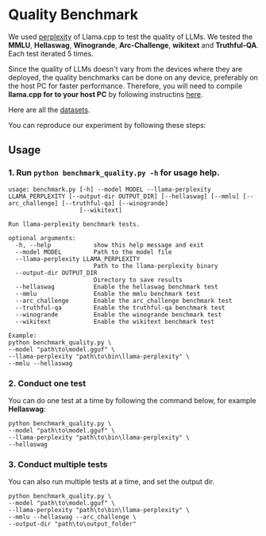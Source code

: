# Quality Benchmark
We used [perplexity](https://github.com/ggml-org/llama.cpp/tree/master/examples/perplexity) of Llama.cpp to test the quality of LLMs. We tested the **MMLU**, **Hellaswag**, **Winogrande**, **Arc-Challenge**, **wikitext** and **Truthful-QA**. Each test iterated 5 times. 

Since the quality of LLMs doesn't vary from the devices where they are deployed, the quality benchmarks can be done on any device, preferably on the host PC for faster performance. Therefore, you will need to compile **llama.cpp for to your host PC** by following instructins [here](https://github.com/ggml-org/llama.cpp/blob/master/docs/build.md).

Here are all the [datasets](https://github.com/nanovis/LoXR/tree/main/scripts/Android_devices/quality/datasets).

You can reproduce our experiment by following these steps:
## Usage
### 1. Run `python benchmark_quality.py -h` for usage help.
```
usage: benchmark.py [-h] --model MODEL --llama-perplexity LLAMA_PERPLEXITY [--output-dir OUTPUT_DIR] [--hellaswag] [--mmlu] [--arc_challenge] [--truthful-qa] [--winogrande]
                    [--wikitext]

Run llama-perplexity benchmark tests.

optional arguments:
  -h, --help            show this help message and exit
  --model MODEL         Path to the model file
  --llama-perplexity LLAMA_PERPLEXITY
                        Path to the llama-perplexity binary
  --output-dir OUTPUT_DIR
                        Directory to save results
  --hellaswag           Enable the hellaswag benchmark test
  --mmlu                Enable the mmlu benchmark test
  --arc_challenge       Enable the arc_challenge benchmark test
  --truthful-qa         Enable the truthful-qa benchmark test
  --winogrande          Enable the winogrande benchmark test
  --wikitext            Enable the wikitext benchmark test

Example:
python benchmark_quality.py \
--model "path\to\model.gguf" \
--llama-perplexity "path\to\bin\llama-perplexity" \
--mmlu --hellaswag 
```
### 2. Conduct one test
You can do one test at a time by following the command below, for example **Hellaswag**:
```
python benchmark_quality.py \
--model "path\to\model.gguf" \
--llama-perplexity "path\to\bin\llama-perplexity" \
--hellaswag
```
### 3. Conduct multiple tests
You can also run multiple tests at a time, and set the output dir.
```
python benchmark_quality.py \
--model "path\to\model.gguf" \
--llama-perplexity "path\to\bin\llama-perplexity" \
--mmlu --hellaswag --arc_challenge \
--output-dir "path\to\output_folder"
```
